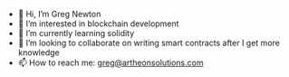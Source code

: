 - 👋 Hi, I’m Greg Newton
- 👀 I’m interested in blockchain development
- 🌱 I’m currently learning solidity
- 💞️ I’m looking to collaborate on writing smart contracts after I get more knowledge
- 📫 How to reach me: greg@artheonsolutions.com

<!---
gregntx/gregntx is a ✨ special ✨ repository because its `README.md` (this file) appears on your GitHub profile.
You can click the Preview link to take a look at your changes.
--->
